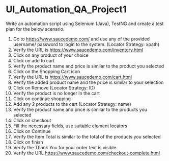 # UI_Automation_QA_Project1
Write an automation script using Selenium (Java), TestNG and create a test plan for the
below scenario.
1. Go to https://www.saucedemo.com/ and use any of the provided username/
password to login to the system. (Locator Strategy: xpath)
2. Verify the URL is https://www.saucedemo.com/inventory.html
3. Click on any product of your choice
4. Click on add to cart
5. Verify the product name and price is similar to the product you selected
6. Click on the Shopping Cart icon
7. Verify the URL is https://www.saucedemo.com/cart.html
8. Verify the added product name and the price is similar to your selection
9. Click on Remove (Locator Strategy: ID)
10. Verify the product is no longer in the cart
11. Click on continue shopping
12. Add any 2 products to the cart (Locator Strategy: name)
13. Verify the product name and price is similar to the products you selected
14. Click on checkout
15. Fill the necessary fields, use suitable element locators
16. Click on Continue
17. Verify the Item Total is similar to the total of the products you selected
18. Click on finish
19. Verify the Thank You for your order text is visible.
20. Verify the URL https://www.saucedemo.com/checkout-complete.html
